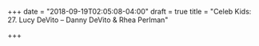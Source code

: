 +++
date = "2018-09-19T02:05:08-04:00"
draft = true
title = "Celeb Kids: 27. Lucy DeVito – Danny DeVito & Rhea Perlman"

+++
